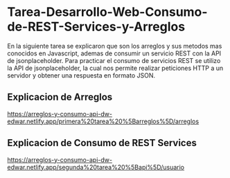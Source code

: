 # Tarea-Desarrollo-Web-Consumo-de-REST-Services-y-Arreglos
En la siguiente tarea se explicaron que son los arreglos y sus metodos mas conocidos en Javascript, ademas de consumir un servicio REST con la API de jsonplaceholder.
Para practicar el consumo de servicios REST se utilizo la API de jsonplaceholder, la cual nos permite realizar peticiones HTTP a un servidor y obtener una respuesta en formato JSON.

## Explicacion de Arreglos
https://arreglos-y-consumo-api-dw-edwar.netlify.app/primera%20tarea%20%5Barreglos%5D/arreglos

## Explicacion de Consumo de REST Services
https://arreglos-y-consumo-api-dw-edwar.netlify.app/segunda%20tarea%20%5Bapi%5D/usuario
